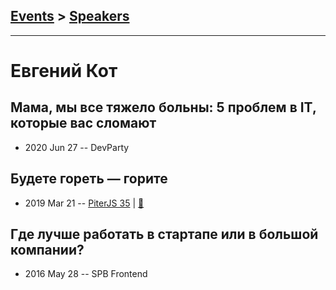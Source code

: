 ## [Events](../README.md) > [Speakers](../speakers.md)
---

# Евгений Кот

## Мама, мы все тяжело больны: 5 проблем в IT, которые вас сломают
- 2020 Jun 27 -- DevParty    
## Будете гореть — горите
- 2019 Mar 21 -- [PiterJS 35](https://www.youtube.com/watch?v=Jnm_BJVxz7E)  | [:notebook:](https://fs.piterjs.org/events/35/kot.pdf)  
## Где лучше работать в стартапе или в большой компании?
- 2016 May 28 -- SPB Frontend    
